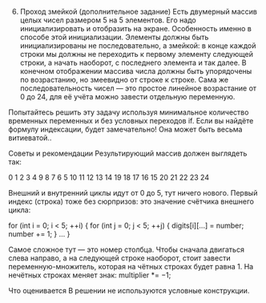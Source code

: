 6. Проход змейкой (дополнительное задание)
Есть двумерный массив целых чисел размером 5 на 5 элементов. Его надо инициализировать и отобразить на экране. Особенность именно в способе этой инициализации. Элементы должны быть инициализированы не последовательно, а змейкой: в конце каждой строки мы должны не переходить к первому элементу следующей строки, а начать наоборот, с последнего элемента и так далее. В конечном отображении массива числа должны быть упорядочены по возрастанию, но змеевидно от строке к строке. Сама же последовательность чисел — это простое линейное возрастание от 0 до 24, для её учёта можно завести отдельную переменную.

Попытайтесь решить эту задачу используя минимальное количество временных переменных и без условных переходов if. Если вы найдёте формулу индексации, будет замечательно! Она может быть весьма витиеватой..

Советы и рекомендации
Результирующий массив должен выглядеть так:

0 1 2 3 4 
9 8 7 6 5 
10 11 12 13 14 
19 18 17 16 15 
20 21 22 23 24

Внешний и внутренний циклы идут от 0 до 5, тут ничего нового. Первый индекс (строка) тоже без сюрпризов: это значение счётчика внешнего цикла:

for (int i = 0; i < 5; ++i) { 
        for (int j = 0; j < 5; ++j) { 
            digits[i][...] = number; 
            number += 1; 
        } 
… 
    }

Самое сложное тут — это номер столбца. Чтобы сначала двигаться слева направо, а на следующей строке наоборот, стоит завести переменную-множитель, которая на чётных строках будет равна 1. На нечётных строках меняет знак: multiplier *= −1;

Что оценивается
В решении не используются условные конструкции.